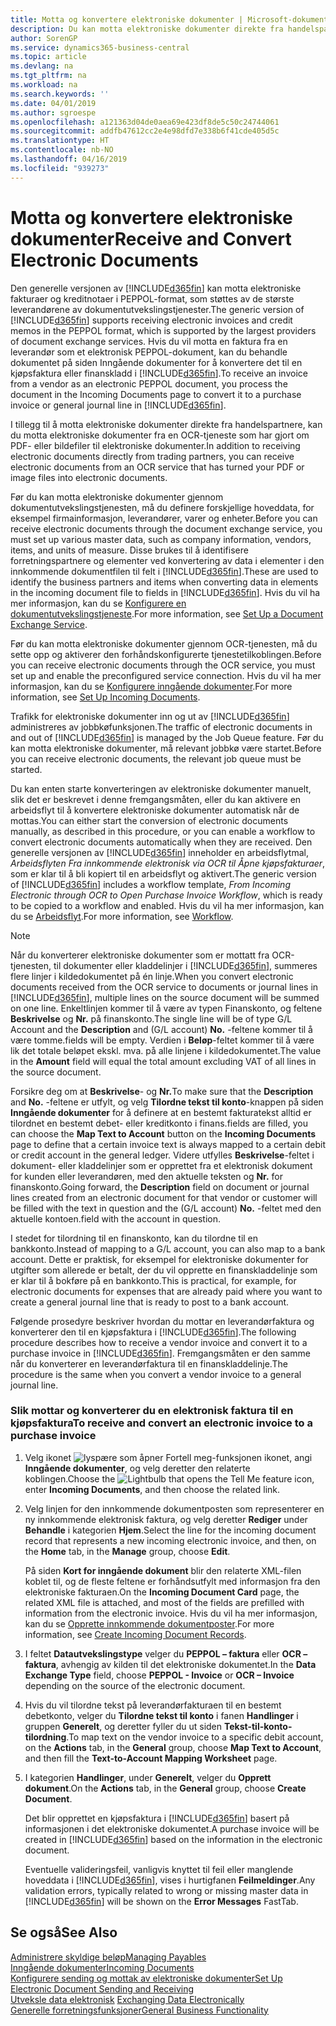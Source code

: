 ```yaml
---
title: Motta og konvertere elektroniske dokumenter | Microsoft-dokumentasjon
description: Du kan motta elektroniske dokumenter direkte fra handelspartnere eller fra en OCR-tjeneste.
author: SorenGP
ms.service: dynamics365-business-central
ms.topic: article
ms.devlang: na
ms.tgt_pltfrm: na
ms.workload: na
ms.search.keywords: ''
ms.date: 04/01/2019
ms.author: sgroespe
ms.openlocfilehash: a121363d04de0aea69e423df8de5c50c24744061
ms.sourcegitcommit: addfb47612cc2e4e98dfd7e338b6f41cde405d5c
ms.translationtype: HT
ms.contentlocale: nb-NO
ms.lasthandoff: 04/16/2019
ms.locfileid: "939273"
---
```

# <a name="receive-and-convert-electronic-documents"></a><span data-ttu-id="95474-103">Motta og konvertere elektroniske dokumenter</span><span class="sxs-lookup"><span data-stu-id="95474-103">Receive and Convert Electronic Documents</span></span>
<span data-ttu-id="95474-104">Den generelle versjonen av [!INCLUDE[d365fin](includes/d365fin_md.md)] kan motta elektroniske fakturaer og kreditnotaer i PEPPOL-format, som støttes av de største leverandørene av dokumentutvekslingstjenester.</span><span class="sxs-lookup"><span data-stu-id="95474-104">The generic version of [!INCLUDE[d365fin](includes/d365fin_md.md)] supports receiving electronic invoices and credit memos in the PEPPOL format, which is supported by the largest providers of document exchange services.</span></span> <span data-ttu-id="95474-105">Hvis du vil motta en faktura fra en leverandør som et elektronisk PEPPOL-dokument, kan du behandle dokumentet på siden Inngående dokumenter for å konvertere det til en kjøpsfaktura eller finanskladd i [!INCLUDE[d365fin](includes/d365fin_md.md)].</span><span class="sxs-lookup"><span data-stu-id="95474-105">To receive an invoice from a vendor as an electronic PEPPOL document, you process the document in the Incoming Documents page to convert it to a purchase invoice or general journal line in [!INCLUDE[d365fin](includes/d365fin_md.md)].</span></span>

 <span data-ttu-id="95474-106">I tillegg til å motta elektroniske dokumenter direkte fra handelspartnere, kan du motta elektroniske dokumenter fra en OCR-tjeneste som har gjort om PDF- eller bildefiler til elektroniske dokumenter.</span><span class="sxs-lookup"><span data-stu-id="95474-106">In addition to receiving electronic documents directly from trading partners, you can receive electronic documents from an OCR service that has turned your PDF or image files into electronic documents.</span></span>  

 <span data-ttu-id="95474-107">Før du kan motta elektroniske dokumenter gjennom dokumentutvekslingstjenesten, må du definere forskjellige hoveddata, for eksempel firmainformasjon, leverandører, varer og enheter.</span><span class="sxs-lookup"><span data-stu-id="95474-107">Before you can receive electronic documents through the document exchange service, you must set up various master data, such as company information, vendors, items, and units of measure.</span></span> <span data-ttu-id="95474-108">Disse brukes til å identifisere forretningspartnere og elementer ved konvertering av data i elementer i den innkommende dokumentfilen til felt i [!INCLUDE[d365fin](includes/d365fin_md.md)].</span><span class="sxs-lookup"><span data-stu-id="95474-108">These are used to identify the business partners and items when converting data in elements in the incoming document file to fields in [!INCLUDE[d365fin](includes/d365fin_md.md)].</span></span> <span data-ttu-id="95474-109">Hvis du vil ha mer informasjon, kan du se [Konfigurere en dokumentutvekslingstjeneste](across-how-to-set-up-a-document-exchange-service.md).</span><span class="sxs-lookup"><span data-stu-id="95474-109">For more information, see [Set Up a Document Exchange Service](across-how-to-set-up-a-document-exchange-service.md).</span></span>  

 <span data-ttu-id="95474-110">Før du kan motta elektroniske dokumenter gjennom OCR-tjenesten, må du sette opp og aktiverer den forhåndskonfigurerte tjenestetilkoblingen.</span><span class="sxs-lookup"><span data-stu-id="95474-110">Before you can receive electronic documents through the OCR service, you must set up and enable the preconfigured service connection.</span></span> <span data-ttu-id="95474-111">Hvis du vil ha mer informasjon, kan du se [Konfigurere inngående dokumenter](across-how-setup-income-documents.md).</span><span class="sxs-lookup"><span data-stu-id="95474-111">For more information, see [Set Up Incoming Documents](across-how-setup-income-documents.md).</span></span>  

 <span data-ttu-id="95474-112">Trafikk for elektroniske dokumenter inn og ut av [!INCLUDE[d365fin](includes/d365fin_md.md)] administreres av jobbkøfunksjonen.</span><span class="sxs-lookup"><span data-stu-id="95474-112">The traffic of electronic documents in and out of [!INCLUDE[d365fin](includes/d365fin_md.md)] is managed by the Job Queue feature.</span></span> <span data-ttu-id="95474-113">Før du kan motta elektroniske dokumenter, må relevant jobbkø være startet.</span><span class="sxs-lookup"><span data-stu-id="95474-113">Before you can receive electronic documents, the relevant job queue must be started.</span></span>  

 <span data-ttu-id="95474-114">Du kan enten starte konverteringen av elektroniske dokumenter manuelt, slik det er beskrevet i denne fremgangsmåten, eller du kan aktivere en arbeidsflyt til å konvertere elektroniske dokumenter automatisk når de mottas.</span><span class="sxs-lookup"><span data-stu-id="95474-114">You can either start the conversion of electronic documents manually, as described in this procedure, or you can enable a workflow to convert electronic documents automatically when they are received.</span></span> <span data-ttu-id="95474-115">Den generelle versjonen av [!INCLUDE[d365fin](includes/d365fin_md.md)] inneholder en arbeidsflytmal, *Arbeidsflyten Fra innkommende elektronisk via OCR til Åpne kjøpsfakturaer*, som er klar til å bli kopiert til en arbeidsflyt og aktivert.</span><span class="sxs-lookup"><span data-stu-id="95474-115">The generic version of [!INCLUDE[d365fin](includes/d365fin_md.md)] includes a workflow template, *From Incoming Electronic through OCR to Open Purchase Invoice Workflow*, which is ready to be copied to a workflow and enabled.</span></span> <span data-ttu-id="95474-116">Hvis du vil ha mer informasjon, kan du se [Arbeidsflyt](across-workflow.md).</span><span class="sxs-lookup"><span data-stu-id="95474-116">For more information, see [Workflow](across-workflow.md).</span></span>  

> [!NOTE]  
>  <span data-ttu-id="95474-117">Når du konverterer elektroniske dokumenter som er mottatt fra OCR-tjenesten, til dokumenter eller kladdelinjer i [!INCLUDE[d365fin](includes/d365fin_md.md)], summeres flere linjer i kildedokumentet på én linje.</span><span class="sxs-lookup"><span data-stu-id="95474-117">When you convert electronic documents received from the OCR service to documents or journal lines in [!INCLUDE[d365fin](includes/d365fin_md.md)], multiple lines on the source document will be summed on one line.</span></span> <span data-ttu-id="95474-118">Enkeltlinjen kommer til å være av typen Finanskonto, og feltene **Beskrivelse** og **Nr.** på finanskonto.</span><span class="sxs-lookup"><span data-stu-id="95474-118">The single line will be of type G/L Account and the **Description** and (G/L account) **No.**</span></span> <span data-ttu-id="95474-119">-feltene kommer til å være tomme.</span><span class="sxs-lookup"><span data-stu-id="95474-119">fields will be empty.</span></span> <span data-ttu-id="95474-120">Verdien i **Beløp**-feltet kommer til å være lik det totale beløpet ekskl. mva. på alle linjene i kildedokumentet.</span><span class="sxs-lookup"><span data-stu-id="95474-120">The value in the **Amount** field will equal the total amount excluding VAT of all lines in the source document.</span></span>  
>   
>  <span data-ttu-id="95474-121">Forsikre deg om at **Beskrivelse**- og **Nr.**</span><span class="sxs-lookup"><span data-stu-id="95474-121">To make sure that the **Description** and **No.**</span></span> <span data-ttu-id="95474-122">-feltene er utfylt, og velg **Tilordne tekst til konto**-knappen på siden **Inngående dokumenter** for å definere at en bestemt fakturatekst alltid er tilordnet en bestemt debet- eller kreditkonto i finans.</span><span class="sxs-lookup"><span data-stu-id="95474-122">fields are filled, you can choose the **Map Text to Account** button on the **Incoming Documents** page to define that a certain invoice text is always mapped to a certain debit or credit account in the general ledger.</span></span> <span data-ttu-id="95474-123">Videre utfylles **Beskrivelse**-feltet i dokument- eller kladdelinjer som er opprettet fra et elektronisk dokument for kunden eller leverandøren, med den aktuelle teksten og **Nr.** for finanskonto.</span><span class="sxs-lookup"><span data-stu-id="95474-123">Going forward, the **Description** field on document or journal lines created from an electronic document for that vendor or customer will be filled with the text in question and the (G/L account) **No.**</span></span> <span data-ttu-id="95474-124">-feltet med den aktuelle kontoen.</span><span class="sxs-lookup"><span data-stu-id="95474-124">field with the account in question.</span></span>  
>   
>  <span data-ttu-id="95474-125">I stedet for tilordning til en finanskonto, kan du tilordne til en bankkonto.</span><span class="sxs-lookup"><span data-stu-id="95474-125">Instead of mapping to a G/L account, you can also map to a bank account.</span></span> <span data-ttu-id="95474-126">Dette er praktisk, for eksempel for elektroniske dokumenter for utgifter som allerede er betalt, der du vil opprette en finanskladdelinje som er klar til å bokføre på en bankkonto.</span><span class="sxs-lookup"><span data-stu-id="95474-126">This is practical, for example, for electronic documents for expenses that are already paid where you want to create a general journal line that is ready to post to a bank account.</span></span>  

 <span data-ttu-id="95474-127">Følgende prosedyre beskriver hvordan du mottar en leverandørfaktura og konverterer den til en kjøpsfaktura i [!INCLUDE[d365fin](includes/d365fin_md.md)].</span><span class="sxs-lookup"><span data-stu-id="95474-127">The following procedure describes how to receive a vendor invoice and convert it to a purchase invoice in [!INCLUDE[d365fin](includes/d365fin_md.md)].</span></span> <span data-ttu-id="95474-128">Fremgangsmåten er den samme når du konverterer en leverandørfaktura til en finanskladdelinje.</span><span class="sxs-lookup"><span data-stu-id="95474-128">The procedure is the same when you convert a vendor invoice to a general journal line.</span></span>  

### <a name="to-receive-and-convert-an-electronic-invoice-to-a-purchase-invoice"></a><span data-ttu-id="95474-129">Slik mottar og konverterer du en elektronisk faktura til en kjøpsfaktura</span><span class="sxs-lookup"><span data-stu-id="95474-129">To receive and convert an electronic invoice to a purchase invoice</span></span>  

1.  <span data-ttu-id="95474-130">Velg ikonet ![lyspære som åpner Fortell meg-funksjonen](media/ui-search/search_small.png "Fortell hva du vil gjøre") ikonet, angi **Inngående dokumenter**, og velg deretter den relaterte koblingen.</span><span class="sxs-lookup"><span data-stu-id="95474-130">Choose the ![Lightbulb that opens the Tell Me feature](media/ui-search/search_small.png "Tell me what you want to do") icon, enter **Incoming Documents**, and then choose the related link.</span></span>  

2.  <span data-ttu-id="95474-131">Velg linjen for den innkommende dokumentposten som representerer en ny innkommende elektronisk faktura, og velg deretter **Rediger** under **Behandle** i kategorien **Hjem**.</span><span class="sxs-lookup"><span data-stu-id="95474-131">Select the line for the incoming document record that represents a new incoming electronic invoice, and then, on the **Home** tab, in the **Manage** group, choose **Edit**.</span></span>  

     <span data-ttu-id="95474-132">På siden **Kort for inngående dokument** blir den relaterte XML-filen koblet til, og de fleste feltene er forhåndsutfylt med informasjon fra den elektroniske fakturaen.</span><span class="sxs-lookup"><span data-stu-id="95474-132">On the **Incoming Document Card** page, the related XML file is attached, and most of the fields are prefilled with information from the electronic invoice.</span></span> <span data-ttu-id="95474-133">Hvis du vil ha mer informasjon, kan du se [Opprette innkommende dokumentposter](across-how-create-income-document-records.md).</span><span class="sxs-lookup"><span data-stu-id="95474-133">For more information, see [Create Incoming Document Records](across-how-create-income-document-records.md).</span></span>  

3.  <span data-ttu-id="95474-134">I feltet **Datautvekslingstype** velger du **PEPPOL – faktura** eller **OCR – faktura**, avhengig av kilden til det elektroniske dokumentet.</span><span class="sxs-lookup"><span data-stu-id="95474-134">In the **Data Exchange Type** field, choose **PEPPOL - Invoice** or **OCR – Invoice** depending on the source of the electronic document.</span></span>  

4.  <span data-ttu-id="95474-135">Hvis du vil tilordne tekst på leverandørfakturaen til en bestemt debetkonto, velger du **Tilordne tekst til konto** i fanen **Handlinger** i gruppen **Generelt**, og deretter fyller du ut siden **Tekst-til-konto-tilordning**.</span><span class="sxs-lookup"><span data-stu-id="95474-135">To map text on the vendor invoice to a specific debit account, on the **Actions** tab, in the **General** group, choose **Map Text to Account**, and then fill the **Text-to-Account Mapping Worksheet** page.</span></span>  

5.  <span data-ttu-id="95474-136">I kategorien **Handlinger**, under **Generelt**, velger du **Opprett dokument**.</span><span class="sxs-lookup"><span data-stu-id="95474-136">On the **Actions** tab, in the **General** group, choose **Create Document**.</span></span>  

     <span data-ttu-id="95474-137">Det blir opprettet en kjøpsfaktura i [!INCLUDE[d365fin](includes/d365fin_md.md)] basert på informasjonen i det elektroniske dokumentet.</span><span class="sxs-lookup"><span data-stu-id="95474-137">A purchase invoice will be created in [!INCLUDE[d365fin](includes/d365fin_md.md)] based on the information in the electronic document.</span></span>  

     <span data-ttu-id="95474-138">Eventuelle valideringsfeil, vanligvis knyttet til feil eller manglende hoveddata i [!INCLUDE[d365fin](includes/d365fin_md.md)], vises i hurtigfanen **Feilmeldinger**.</span><span class="sxs-lookup"><span data-stu-id="95474-138">Any validation errors, typically related to wrong or missing master data in [!INCLUDE[d365fin](includes/d365fin_md.md)] will be shown on the **Error Messages** FastTab.</span></span>  

## <a name="see-also"></a><span data-ttu-id="95474-139">Se også</span><span class="sxs-lookup"><span data-stu-id="95474-139">See Also</span></span>  
[<span data-ttu-id="95474-140">Administrere skyldige beløp</span><span class="sxs-lookup"><span data-stu-id="95474-140">Managing Payables</span></span>](payables-manage-payables.md)  
[<span data-ttu-id="95474-141">Inngående dokumenter</span><span class="sxs-lookup"><span data-stu-id="95474-141">Incoming Documents</span></span>](across-income-documents.md)  
[<span data-ttu-id="95474-142">Konfigurere sending og mottak av elektroniske dokumenter</span><span class="sxs-lookup"><span data-stu-id="95474-142">Set Up Electronic Document Sending and Receiving</span></span>](across-how-to-set-up-electronic-document-sending-and-receiving.md)  
<span data-ttu-id="95474-143">[Utveksle data elektronisk](across-data-exchange.md) </span><span class="sxs-lookup"><span data-stu-id="95474-143">[Exchanging Data Electronically](across-data-exchange.md) </span></span>  
[<span data-ttu-id="95474-144">Generelle forretningsfunksjoner</span><span class="sxs-lookup"><span data-stu-id="95474-144">General Business Functionality</span></span>](ui-across-business-areas.md)  
